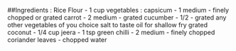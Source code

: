 ##Ingredients :
Rice Flour - 1 cup
vegetables : 
capsicum - 1 medium - finely chopped or grated
carrot - 2 medium  - grated
cucumber - 1/2 - grated
any other vegetables of you choice
salt to taste
oil for shallow fry
grated coconut - 1/4 cup
jeera - 1 tsp
green chilli - 2 medium - finely chopped
coriander leaves - chopped
water 
